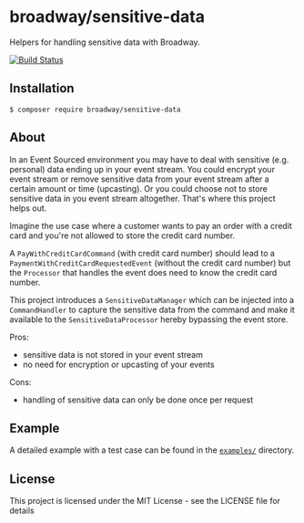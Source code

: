 broadway/sensitive-data
=======================

Helpers for handling sensitive data with Broadway.

[![Build Status](https://travis-ci.org/broadway/broadway-sensitive-data.svg?branch=master)](https://travis-ci.org/broadway/broadway-sensitive-data)

## Installation

```
$ composer require broadway/sensitive-data
```

## About
In an Event Sourced environment you may have to deal with sensitive (e.g. personal) data
ending up in your event stream. You could encrypt your event stream or remove sensitive data
from your event stream after a certain amount or time (upcasting). Or you could choose not to
store sensitive data in you event stream altogether. That's where this project helps out.

Imagine the use case where a customer wants to pay an order with a credit card and you're not 
allowed to store the credit card number.

A `PayWithCreditCardCommand` (with credit card number) should lead to a
`PaymentWithCreditCardRequestedEvent` (without the credit card number) but the `Processor` that
handles the event does need to know the credit card number.

This project introduces a `SensitiveDataManager` which can be injected into a `CommandHandler`
to capture the sensitive data from the command and make it available to the `SensitiveDataProcessor`
hereby bypassing the event store.

Pros:
* sensitive data is not stored in your event stream
* no need for encryption or upcasting of your events

Cons:
* handling of sensitive data can only be done once per request

## Example

A detailed example with a test case can be found in the [`examples/`][examples] directory.

[examples]: examples/

## License
This project is licensed under the MIT License - see the LICENSE file for details
